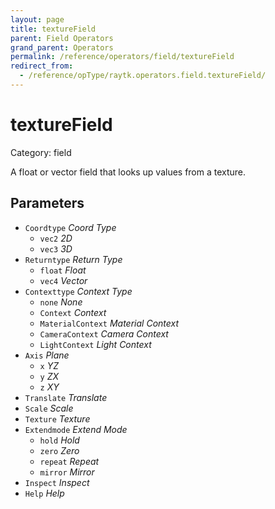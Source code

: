 ```yaml
---
layout: page
title: textureField
parent: Field Operators
grand_parent: Operators
permalink: /reference/operators/field/textureField
redirect_from:
  - /reference/opType/raytk.operators.field.textureField/
---
```


# textureField

Category: field



A float or vector field that looks up values from a texture.

## Parameters

* `Coordtype` *Coord Type*
  * `vec2` *2D*
  * `vec3` *3D*
* `Returntype` *Return Type*
  * `float` *Float*
  * `vec4` *Vector*
* `Contexttype` *Context Type*
  * `none` *None*
  * `Context` *Context*
  * `MaterialContext` *Material Context*
  * `CameraContext` *Camera Context*
  * `LightContext` *Light Context*
* `Axis` *Plane*
  * `x` *YZ*
  * `y` *ZX*
  * `z` *XY*
* `Translate` *Translate*
* `Scale` *Scale*
* `Texture` *Texture*
* `Extendmode` *Extend Mode*
  * `hold` *Hold*
  * `zero` *Zero*
  * `repeat` *Repeat*
  * `mirror` *Mirror*
* `Inspect` *Inspect*
* `Help` *Help*